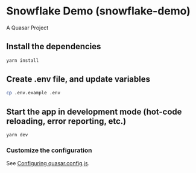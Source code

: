 # Snowflake Demo (snowflake-demo)

A Quasar Project

## Install the dependencies
```bash
yarn install
```

## Create .env file, and update variables
```bash
cp .env.example .env
```

## Start the app in development mode (hot-code reloading, error reporting, etc.)
```bash
yarn dev
```




### Customize the configuration
See [Configuring quasar.config.js](https://v2.quasar.dev/quasar-cli-vite/quasar-config-js).
